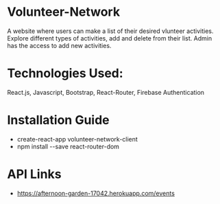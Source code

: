 # Volunteer-Network
A website where users can make a list of their desired vlunteer activities. Explore different types of activities, add and delete from their list. Admin has the access to add new activities.
# Technologies Used:
React.js, Javascript, Bootstrap, React-Router, Firebase Authentication
# Installation Guide
- create-react-app volunteer-network-client
- npm install --save react-router-dom
# API Links
- https://afternoon-garden-17042.herokuapp.com/events
